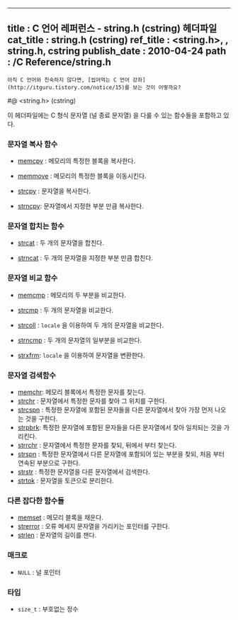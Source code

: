 ----------------
title : C 언어 레퍼런스 - string.h (cstring) 헤더파일
cat_title :  string.h (cstring)
ref_title : <string.h>, <cstring>, string.h, cstring
publish_date : 2010-04-24
path : /C Reference/string.h
--------------



```warning
아직 C 언어와 친숙하지 않다면, [씹어먹는 C 언어 강좌](http://itguru.tistory.com/notice/15)를 보는 것이 어떻까요?

```

#@ <string.h> (cstring)

이 헤더파일에는 C 형식 문자열 (널 종료 문자열) 을 다룰 수 있는 함수들을 포함하고 있다.

### 문자열 복사 함수


*  [memcpy](http://itguru.tistory.com/77) : 메모리의 특정한 블록을 복사한다.



*  [memmove](http://itguru.tistory.com/78) : 메모리의 특정한 블록을 이동시킨다.



*  [strcpy](http://itguru.tistory.com/79) : 문자열을 복사한다.

*  [strncpy](http://itguru.tistory.com/80): 문자열에서 지정한 부분 만큼 복사한다.


### 문자열 합치는 함수


*  [strcat](http://itguru.tistory.com/81) : 두 개의 문자열을 합친다.

*  [strncat](http://itguru.tistory.com/82) : 두 개의 문자열을 지정한 부분 만큼 합친다.


### 문자열 비교 함수


*  [memcmp](http://itguru.tistory.com/84) : 메모리의 두 부분을 비교한다.

*  [strcmp](http://itguru.tistory.com/85) : 두 개의 문자열을 비교한다.



*  [strcoll](http://itguru.tistory.com/86) :  `locale` 을 이용하여 두 개의 문자열을 비교한다.



*  [strncmp](http://itguru.tistory.com/90) : 두 개의 문자열의 일부분을 비교한다.

*  [strxfrm](http://itguru.tistory.com/91): `locale` 을 이용하여 문자열을 변환한다.




### 문자열 검색함수 

*  [memchr](http://itguru.tistory.com/92): 메모리 블록에서 특정한 문자를 찾는다.
*  [strchr](http://itguru.tistory.com/93) : 문자열에서 특정한 문자를 찾아 그 위치를 구한다.
*  [strcspn](http://itguru.tistory.com/94) : 특정한 문자열에 포함된 문자들을 다른 문자열에서 찾아 가장 먼저 나오는 것을 구한다.
*  [strpbrk](http://itguru.tistory.com/95): 특정한 문자열에 포함된 문자들을 다른 문자열에서 찾아 일치되는 것을 가리킨다.
*  [strrchr](http://itguru.tistory.com/96) : 문자열에서 특정한 문자를 찾되, 뒤에서 부터 찾는다.
*  [strspn](http://itguru.tistory.com/97) : 특정한 문자열에서 다른 문자열에 포함되어 있는 부분을 찾되, 처음 부터 연속된 부분으로 구한다.
*  [strstr](http://itguru.tistory.com/101) : 특정한 문자열을 다른 문자열에서 검색한다.
*  [strtok](http://itguru.tistory.com/102) : 문자열을 토큰으로 분리한다.


### 다른 잡다한 함수들

*  [memset](http://itguru.tistory.com/104) : 메모리 블록을 채운다.
*  [strerror](http://itguru.tistory.com/105) : 오류 메세지 문자열을 가리키는 포인터를 구한다.
*  [strlen](http://itguru.tistory.com/106) : 문자열의 길이를 잰다.

### 매크로


* `NULL` : 널 포인터

### 타입


* `size_t` : 부호없는 정수
